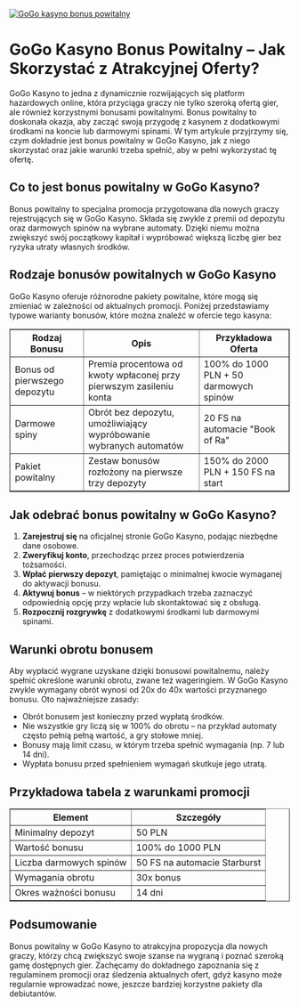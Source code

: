 [![GoGo kasyno bonus powitalny](https://123-caf.pages.dev/gitsignup.png)](https://vrmoo.ru/Bt82HjjY)

<h1>GoGo Kasyno Bonus Powitalny – Jak Skorzystać z Atrakcyjnej Oferty?</h1> <p>GoGo Kasyno to jedna z dynamicznie rozwijających się platform hazardowych online, która przyciąga graczy nie tylko szeroką ofertą gier, ale również korzystnymi bonusami powitalnymi. Bonus powitalny to doskonała okazja, aby zacząć swoją przygodę z kasynem z dodatkowymi środkami na koncie lub darmowymi spinami. W tym artykule przyjrzymy się, czym dokładnie jest bonus powitalny w GoGo Kasyno, jak z niego skorzystać oraz jakie warunki trzeba spełnić, aby w pełni wykorzystać tę ofertę.</p>  <h2>Co to jest bonus powitalny w GoGo Kasyno?</h2> <p>Bonus powitalny to specjalna promocja przygotowana dla nowych graczy rejestrujących się w GoGo Kasyno. Składa się zwykle z premii od depozytu oraz darmowych spinów na wybrane automaty. Dzięki niemu można zwiększyć swój początkowy kapitał i wypróbować większą liczbę gier bez ryzyka utraty własnych środków.</p>  <h2>Rodzaje bonusów powitalnych w GoGo Kasyno</h2> <p>GoGo Kasyno oferuje różnorodne pakiety powitalne, które mogą się zmieniać w zależności od aktualnych promocji. Poniżej przedstawiamy typowe warianty bonusów, które można znaleźć w ofercie tego kasyna:</p>  <table border="1" cellpadding="8" cellspacing="0">   <thead>     <tr>       <th>Rodzaj Bonusu</th>       <th>Opis</th>       <th>Przykładowa Oferta</th>     </tr>   </thead>   <tbody>     <tr>       <td>Bonus od pierwszego depozytu</td>       <td>Premia procentowa od kwoty wpłaconej przy pierwszym zasileniu konta</td>       <td>100% do 1000 PLN + 50 darmowych spinów</td>     </tr>     <tr>       <td>Darmowe spiny</td>       <td>Obrót bez depozytu, umożliwiający wypróbowanie wybranych automatów</td>       <td>20 FS na automacie "Book of Ra"</td>     </tr>     <tr>       <td>Pakiet powitalny</td>       <td>Zestaw bonusów rozłożony na pierwsze trzy depozyty</td>       <td>150% do 2000 PLN + 150 FS na start</td>     </tr>   </tbody> </table>  <h2>Jak odebrać bonus powitalny w GoGo Kasyno?</h2> <ol>   <li><strong>Zarejestruj się</strong> na oficjalnej stronie GoGo Kasyno, podając niezbędne dane osobowe.</li>   <li><strong>Zweryfikuj konto</strong>, przechodząc przez proces potwierdzenia tożsamości.</li>   <li><strong>Wpłać pierwszy depozyt</strong>, pamiętając o minimalnej kwocie wymaganej do aktywacji bonusu.</li>   <li><strong>Aktywuj bonus</strong> – w niektórych przypadkach trzeba zaznaczyć odpowiednią opcję przy wpłacie lub skontaktować się z obsługą.</li>   <li><strong>Rozpocznij rozgrywkę</strong> z dodatkowymi środkami lub darmowymi spinami.</li> </ol>  <h2>Warunki obrotu bonusem</h2> <p>Aby wypłacić wygrane uzyskane dzięki bonusowi powitalnemu, należy spełnić określone warunki obrotu, zwane też wageringiem. W GoGo Kasyno zwykle wymagany obrót wynosi od 20x do 40x wartości przyznanego bonusu. Oto najważniejsze zasady:</p>  <ul>   <li>Obrót bonusem jest konieczny przed wypłatą środków.</li>   <li>Nie wszystkie gry liczą się w 100% do obrotu – na przykład automaty często pełnią pełną wartość, a gry stołowe mniej.</li>   <li>Bonusy mają limit czasu, w którym trzeba spełnić wymagania (np. 7 lub 14 dni).</li>   <li>Wypłata bonusu przed spełnieniem wymagań skutkuje jego utratą.</li> </ul>  <h2>Przykładowa tabela z warunkami promocji</h2> <table border="1" cellpadding="8" cellspacing="0">   <thead>     <tr>       <th>Element</th>       <th>Szczegóły</th>     </tr>   </thead>   <tbody>     <tr>       <td>Minimalny depozyt</td>       <td>50 PLN</td>     </tr>     <tr>       <td>Wartość bonusu</td>       <td>100% do 1000 PLN</td>     </tr>     <tr>       <td>Liczba darmowych spinów</td>       <td>50 FS na automacie Starburst</td>     </tr>     <tr>       <td>Wymagania obrotu</td>       <td>30x bonus</td>     </tr>     <tr>       <td>Okres ważności bonusu</td>       <td>14 dni</td>     </tr>   </tbody> </table>  <h2>Podsumowanie</h2> <p>Bonus powitalny w GoGo Kasyno to atrakcyjna propozycja dla nowych graczy, którzy chcą zwiększyć swoje szanse na wygraną i poznać szeroką gamę dostępnych gier. Zachęcamy do dokładnego zapoznania się z regulaminem promocji oraz śledzenia aktualnych ofert, gdyż kasyno może regularnie wprowadzać nowe, jeszcze bardziej korzystne pakiety dla debiutantów.</p>